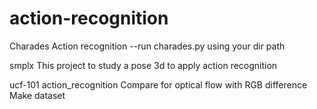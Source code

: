 # action-recognition
Charades Action recognition
--run 
    charades.py using your dir path 
    
    
smplx
  This project to study a pose 3d to apply action recognition
  
  
ucf-101 action_recognition
  Compare for optical flow with RGB difference
  Make dataset





